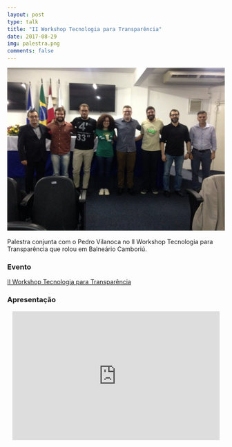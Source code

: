 ```yaml
---
layout: post
type: talk
title: "II Workshop Tecnologia para Transparência"
date: 2017-08-29
img: palestra.png
comments: false
---
```


![Foto](/images/workshop-tech-para-transparencia/foto.jpg)

Palestra conjunta com o Pedro Vilanoca no II Workshop Tecnologia para Transparência que rolou em Balneário Camboriú.

### Evento
[II Workshop Tecnologia para Transparência](https://br.eventbu.com/balneario-camboriu/ii-workshop-de-tecnologia-para-transparencia/5326941)

### Apresentação
<center>
<iframe src="https://docs.google.com/presentation/d/e/2PACX-1vSm625kFOyi5ITeXpNwOEQcThBO6a_xrTZgXbk6oSNdkH30qqho_GG_oSKpoF9YaR19PWVY1QcF0968/embed?start=false&loop=false&delayms=3000" frameborder="0" width="480" height="299" allowfullscreen="true" mozallowfullscreen="true" webkitallowfullscreen="true"></iframe>
